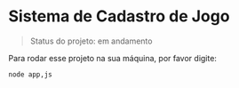 <h1> Sistema de Cadastro de Jogo </h1>

> Status do projeto: em andamento

Para rodar esse projeto na sua máquina, por favor digite:

```
node app,js
```
